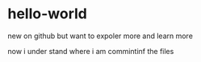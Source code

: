 # hello-world
new on github but want to expoler more and learn more

now i under stand where i am commintinf the files
